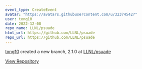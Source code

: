 ```yaml
---
event_type: CreateEvent
avatar: "https://avatars.githubusercontent.com/u/32374542?"
user: tong10
date: 2022-12-08
repo_name: LLNL/psuade
html_url: https://github.com/LLNL/psuade
repo_url: https://github.com/LLNL/psuade
---
```


<a href='https://github.com/tong10' target='_blank'>tong10</a> created a new branch, 2.1.0 at <a href='https://github.com/LLNL/psuade' target='_blank'>LLNL/psuade</a>

<a href='https://github.com/LLNL/psuade' target='_blank'>View Repository</a>